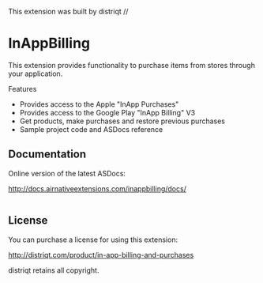 


This extension was built by distriqt // 

# InAppBilling

This extension provides functionality to purchase items from stores through your application.

Features

- Provides access to the Apple "InApp Purchases"
- Provides access to the Google Play "InApp Billing" V3
- Get products, make purchases and restore previous purchases
- Sample project code and ASDocs reference


## Documentation

Online version of the latest ASDocs:

http://docs.airnativeextensions.com/inappbilling/docs/

```actionscript
```


## License

You can purchase a license for using this extension:

http://distriqt.com/product/in-app-billing-and-purchases


distriqt retains all copyright.



